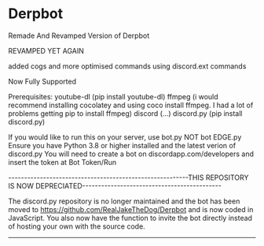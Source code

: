 # Derpbot

Remade And Revamped Version of Derpbot

REVAMPED YET AGAIN

added cogs and more optimised commands using discord.ext commands

Now Fully Supported

Prerequisites:
youtube-dl (pip install youtube-dl)
ffmpeg (i would recommend installing cocolatey and using coco install ffmpeg. I had a lot of problems getting pip to install ffmpeg)
discord (...)
discord.py (pip install discord.py)

If you would like to run this on your server, use bot.py NOT bot EDGE.py
Ensure you have Python 3.8 or higher installed and the latest verion of discord.py
You will need to create a bot on discordapp.com/developers and insert the token at Bot Token/Run


---------------------------------------------------------THIS REPOSITORY IS NOW DEPRECIATED--------------------------------------------

The discord.py repository is no longer maintained and the bot has been moved to https://github.com/RealJakeTheDog/Derpbot and is now coded in JavaScript. You also now have the function to invite the bot directly instead of hosting your own with the source code.

----------------------------------------------------------------------------------------------------------------------------------------------------------------------------
